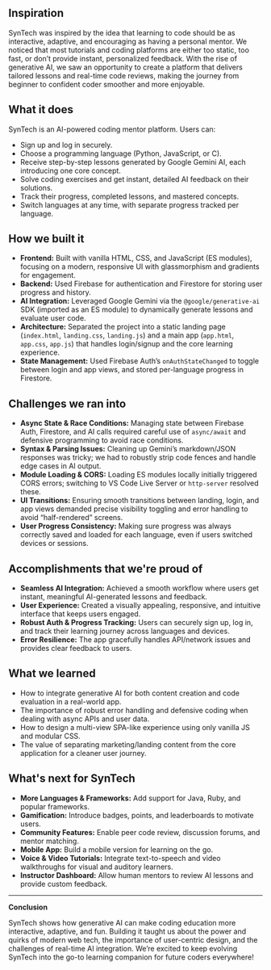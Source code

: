 ## Inspiration

SynTech was inspired by the idea that learning to code should be as interactive, adaptive, and encouraging as having a personal mentor. We noticed that most tutorials and coding platforms are either too static, too fast, or don’t provide instant, personalized feedback. With the rise of generative AI, we saw an opportunity to create a platform that delivers tailored lessons and real-time code reviews, making the journey from beginner to confident coder smoother and more enjoyable.

## What it does

SynTech is an AI-powered coding mentor platform. Users can:
- Sign up and log in securely.
- Choose a programming language (Python, JavaScript, or C).
- Receive step-by-step lessons generated by Google Gemini AI, each introducing one core concept.
- Solve coding exercises and get instant, detailed AI feedback on their solutions.
- Track their progress, completed lessons, and mastered concepts.
- Switch languages at any time, with separate progress tracked per language.

## How we built it

- **Frontend:** Built with vanilla HTML, CSS, and JavaScript (ES modules), focusing on a modern, responsive UI with glassmorphism and gradients for engagement.
- **Backend:** Used Firebase for authentication and Firestore for storing user progress and history.
- **AI Integration:** Leveraged Google Gemini via the `@google/generative-ai` SDK (imported as an ES module) to dynamically generate lessons and evaluate user code.
- **Architecture:** Separated the project into a static landing page (`index.html`, `landing.css`, `landing.js`) and a main app (`app.html`, `app.css`, `app.js`) that handles login/signup and the core learning experience.
- **State Management:** Used Firebase Auth’s `onAuthStateChanged` to toggle between login and app views, and stored per-language progress in Firestore.

## Challenges we ran into

- **Async State & Race Conditions:** Managing state between Firebase Auth, Firestore, and AI calls required careful use of `async/await` and defensive programming to avoid race conditions.
- **Syntax & Parsing Issues:** Cleaning up Gemini’s markdown/JSON responses was tricky; we had to robustly strip code fences and handle edge cases in AI output.
- **Module Loading & CORS:** Loading ES modules locally initially triggered CORS errors; switching to VS Code Live Server or `http-server` resolved these.
- **UI Transitions:** Ensuring smooth transitions between landing, login, and app views demanded precise visibility toggling and error handling to avoid “half-rendered” screens.
- **User Progress Consistency:** Making sure progress was always correctly saved and loaded for each language, even if users switched devices or sessions.

## Accomplishments that we're proud of

- **Seamless AI Integration:** Achieved a smooth workflow where users get instant, meaningful AI-generated lessons and feedback.
- **User Experience:** Created a visually appealing, responsive, and intuitive interface that keeps users engaged.
- **Robust Auth & Progress Tracking:** Users can securely sign up, log in, and track their learning journey across languages and devices.
- **Error Resilience:** The app gracefully handles API/network issues and provides clear feedback to users.

## What we learned

- How to integrate generative AI for both content creation and code evaluation in a real-world app.
- The importance of robust error handling and defensive coding when dealing with async APIs and user data.
- How to design a multi-view SPA-like experience using only vanilla JS and modular CSS.
- The value of separating marketing/landing content from the core application for a cleaner user journey.

## What's next for SynTech

- **More Languages & Frameworks:** Add support for Java, Ruby, and popular frameworks.
- **Gamification:** Introduce badges, points, and leaderboards to motivate users.
- **Community Features:** Enable peer code review, discussion forums, and mentor matching.
- **Mobile App:** Build a mobile version for learning on the go.
- **Voice & Video Tutorials:** Integrate text-to-speech and video walkthroughs for visual and auditory learners.
- **Instructor Dashboard:** Allow human mentors to review AI lessons and provide custom feedback.

---
**Conclusion**

SynTech shows how generative AI can make coding education more interactive, adaptive, and fun. Building it taught us about the power and quirks of modern web tech, the importance of user-centric design, and the challenges of real-time AI integration. We’re excited to keep evolving SynTech into the go-to learning companion for future coders everywhere!
